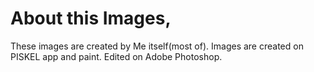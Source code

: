 # About this Images,
These images are created by Me itself(most of). Images are created on PISKEL app and paint. Edited on Adobe Photoshop.